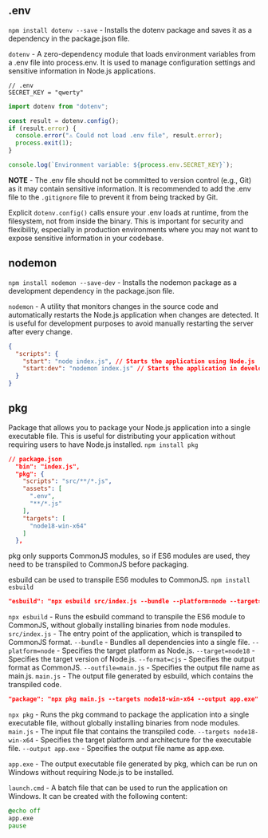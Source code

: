 ## .env

`npm install dotenv --save` - Installs the dotenv package and saves it as a dependency in the package.json file.

`dotenv` - A zero-dependency module that loads environment variables from a .env file into process.env. It is used to manage configuration settings and sensitive information in Node.js applications.

```
// .env
SECRET_KEY = "qwerty"
```

```js
import dotenv from "dotenv";

const result = dotenv.config();
if (result.error) {
  console.error("⚠️ Could not load .env file", result.error);
  process.exit(1);
}

console.log(`Environment variable: ${process.env.SECRET_KEY}`);
```

**NOTE** - The .env file should not be committed to version control (e.g., Git) as it may contain sensitive information. It is recommended to add the .env file to the `.gitignore` file to prevent it from being tracked by Git.

Explicit `dotenv.config()` calls ensure your .env loads at runtime, from the filesystem, not from inside the binary. This is important for security and flexibility, especially in production environments where you may not want to expose sensitive information in your codebase.

## nodemon

`npm install nodemon --save-dev` - Installs the nodemon package as a development dependency in the package.json file.

`nodemon` - A utility that monitors changes in the source code and automatically restarts the Node.js application when changes are detected. It is useful for development purposes to avoid manually restarting the server after every change.

```json
{
  "scripts": {
    "start": "node index.js", // Starts the application using Node.js
    "start:dev": "nodemon index.js" // Starts the application in development mode using nodemon
  }
}
```

## pkg

Package that allows you to package your Node.js application into a single executable file. This is useful for distributing your application without requiring users to have Node.js installed.
`npm install pkg`

```json
// package.json
  "bin": "index.js",
  "pkg": {
    "scripts": "src/**/*.js",
    "assets": [
      ".env",
      "**/*.js"
    ],
    "targets": [
      "node18-win-x64"
    ]
  },
```

pkg only supports CommonJS modules, so if ES6 modules are used, they need to be transpiled to CommonJS before packaging.

esbuild can be used to transpile ES6 modules to CommonJS.
`npm install esbuild`

```json
"esbuild": "npx esbuild src/index.js --bundle --platform=node --target=node18 --format=cjs --outfile=main.js",
```

`npx esbuild` - Runs the esbuild command to transpile the ES6 module to CommonJS, without globally installing binaries from node modules.
`src/index.js` - The entry point of the application, which is transpiled to CommonJS format.
`--bundle` - Bundles all dependencies into a single file.
`--platform=node` - Specifies the target platform as Node.js.
`--target=node18` - Specifies the target version of Node.js.
`--format=cjs` - Specifies the output format as CommonJS.
`--outfile=main.js` - Specifies the output file name as main.js.
`main.js` - The output file generated by esbuild, which contains the transpiled code.

```json
"package": "npx pkg main.js --targets node18-win-x64 --output app.exe"
```

`npx pkg` - Runs the pkg command to package the application into a single executable file, without globally installing binaries from node modules.
`main.js` - The input file that contains the transpiled code.
`--targets node18-win-x64` - Specifies the target platform and architecture for the executable file.
`--output app.exe` - Specifies the output file name as app.exe.

`app.exe` - The output executable file generated by pkg, which can be run on Windows without requiring Node.js to be installed.

`launch.cmd` - A batch file that can be used to run the application on Windows. It can be created with the following content:

```cmd
@echo off
app.exe
pause
```
